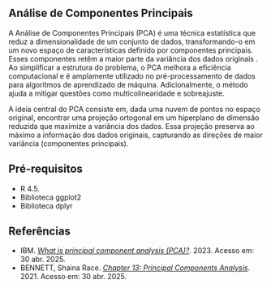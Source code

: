 ## Análise de Componentes Principais

A Análise de Componentes Principais (PCA) é uma técnica estatística que reduz a dimensionalidade de um conjunto de dados, transformando-o em um novo espaço de características definido por componentes principais. Esses componentes retêm a maior parte da variância dos dados originais . Ao simplificar a estrutura do problema, o PCA melhora a eficiência computacional e é amplamente utilizado no pré-processamento de dados para algoritmos de aprendizado de máquina. Adicionalmente, o método ajuda a mitigar questões como multicolinearidade e sobreajuste.

A ideia central do PCA consiste em, dada uma nuvem de pontos no espaço original, encontrar uma projeção ortogonal em um hiperplano de dimensão reduzida que maximize a variância dos dados. Essa projeção preserva ao máximo a informação dos dados originais, capturando as direções de maior variância (componentes principais).

## Pré-requisitos

- R 4.5.
- Biblioteca ggplot2
- Biblioteca dplyr

## Referências

- IBM. [*What is principal component analysis (PCA)?*](https://www.ibm.com/think/topics/principal-component-analysis). 2023. Acesso em: 30 abr. 2025.
- BENNETT, Shaina Race. [*Chapter 13: Principal Components Analysis*](https://shainarace.github.io/LinearAlgebra/pca.html). 2021. Acesso em: 30 abr. 2025.


